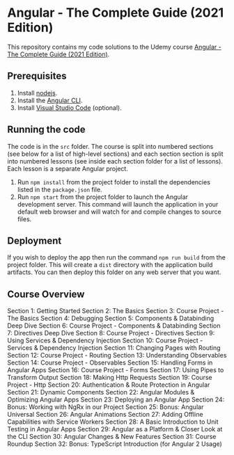 # Angular - The Complete Guide (2021 Edition)

This repository contains my code solutions to the Udemy course [Angular - The Complete Guide (2021 Edition)](https://www.udemy.com/course/the-complete-guide-to-angular-2/).

## Prerequisites

1. Install [nodejs](https://nodejs.org/).
2. Install the [Angular CLI](https://angular.io/guide/setup-local).
3. Install [Visual Studio Code](https://code.visualstudio.com/download) (optional).

## Running the code

The code is in the `src` folder. The course is split into numbered sections (see below for a list of high-level sections) and each section section is split into numbered lessons (see inside each section folder for a list of lessons). Each lesson is a separate Angular project.

1. Run `npm install` from the project folder to install the dependencies listed in the `package.json` file.
2. Run `npm start` from the project folder to launch the Angular development server. This command will launch the application in your default web browser and will watch for and compile changes to source files.

## Deployment

If you wish to deploy the app then run the command `npm run build` from the project folder. This will create a `dist` directory with the application build artifacts. You can then deploy this folder on any web server that you want.

## Course Overview

Section 1: Getting Started
Section 2: The Basics
Section 3: Course Project - The Basics
Section 4: Debugging
Section 5: Components & Databinding Deep Dive
Section 6: Course Project - Components & Databinding
Section 7: Directives Deep Dive
Section 8: Course Project - Directives
Section 9: Using Services & Dependency Injection
Section 10: Course Project - Services & Dependency Injection
Section 11: Changing Pages with Routing
Section 12: Course Project - Routing
Section 13: Understanding Observables
Section 14: Course Project - Observables
Section 15: Handling Forms in Angular Apps
Section 16: Course Project - Forms
Section 17: Using Pipes to Transform Output
Section 18: Making Http Requests
Section 19: Course Project - Http
Section 20: Authentication & Route Protection in Angular
Section 21: Dynamic Components
Section 22: Angular Modules & Optimizing Angular Apps
Section 23: Deploying an Angular App
Section 24: Bonus: Working with NgRx in our Project
Section 25: Bonus: Angular Universal
Section 26: Angular Animations
Section 27: Adding Offline Capabilities with Service Workers
Section 28: A Basic Introduction to Unit Testing in Angular Apps
Section 29: Angular as a Platform & Closer Look at the CLI
Section 30: Angular Changes & New Features
Section 31: Course Roundup
Section 32: Bonus: TypeScript Introduction (for Angular 2 Usage)
